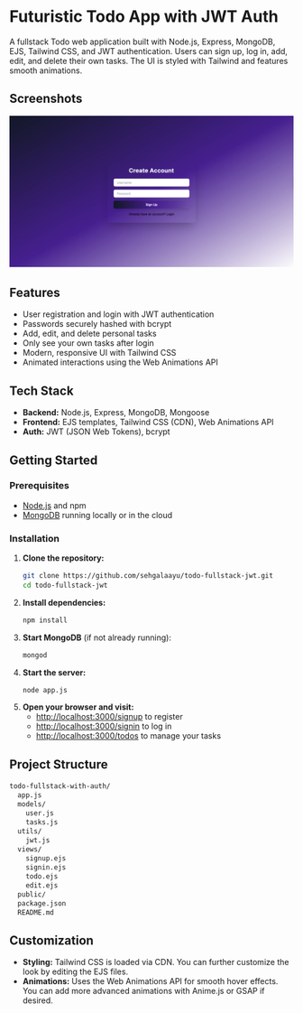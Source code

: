 # Futuristic Todo App with JWT Auth

A fullstack Todo web application built with Node.js, Express, MongoDB, EJS, Tailwind CSS, and JWT authentication. Users can sign up, log in, add, edit, and delete their own tasks. The UI is styled with Tailwind and features smooth animations.

## Screenshots
![Sign in Page](public/signin.jpg)

## Features
- User registration and login with JWT authentication
- Passwords securely hashed with bcrypt
- Add, edit, and delete personal tasks
- Only see your own tasks after login
- Modern, responsive UI with Tailwind CSS
- Animated interactions using the Web Animations API

## Tech Stack
- **Backend:** Node.js, Express, MongoDB, Mongoose
- **Frontend:** EJS templates, Tailwind CSS (CDN), Web Animations API
- **Auth:** JWT (JSON Web Tokens), bcrypt

## Getting Started

### Prerequisites
- [Node.js](https://nodejs.org/) and npm
- [MongoDB](https://www.mongodb.com/) running locally or in the cloud

### Installation
1. **Clone the repository:**
   ```sh
   git clone https://github.com/sehgalaayu/todo-fullstack-jwt.git
   cd todo-fullstack-jwt
   ```
2. **Install dependencies:**
   ```sh
   npm install
   ```
3. **Start MongoDB** (if not already running):
   ```sh
   mongod
   ```
4. **Start the server:**
   ```sh
   node app.js
   ```
5. **Open your browser and visit:**
   - [http://localhost:3000/signup](http://localhost:3000/signup) to register
   - [http://localhost:3000/signin](http://localhost:3000/signin) to log in
   - [http://localhost:3000/todos](http://localhost:3000/todos) to manage your tasks

## Project Structure
```
todo-fullstack-with-auth/
  app.js
  models/
    user.js
    tasks.js
  utils/
    jwt.js
  views/
    signup.ejs
    signin.ejs
    todo.ejs
    edit.ejs
  public/
  package.json
  README.md
```

## Customization
- **Styling:** Tailwind CSS is loaded via CDN. You can further customize the look by editing the EJS files.
- **Animations:** Uses the Web Animations API for smooth hover effects. You can add more advanced animations with Anime.js or GSAP if desired.


